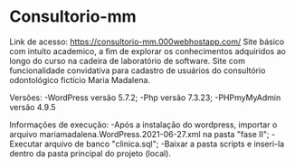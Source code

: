 # Consultorio-mm
Link de acesso: https://consultorio-mm.000webhostapp.com/
Site básico com intuito academico, a fim de explorar os conhecimentos adquiridos ao longo do curso na cadeira de laboratório de software.
Site com funcionalidade convidativa para cadastro de usuários do consultório odontológico fictício Maria Madalena.

Versões:
-WordPress versão 5.7.2;
-Php versão 7.3.23;
-PHPmyMyAdmin versão 4.9.5

Informações de execução:
-Após a instalação do wordpress, importar o arquivo mariamadalena.WordPress.2021-06-27.xml na pasta "fase II";
-Executar arquivo de banco "clinica.sql";
-Baixar a pasta scripts e inseri-la dentro da pasta principal do projeto (local).
